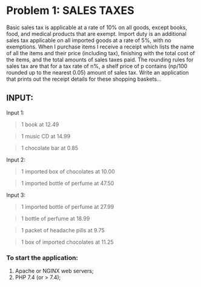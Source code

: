# Problem 1: SALES TAXES

Basic sales tax is applicable at a rate of 10% on all goods, except books, food, and medical
products that are exempt. Import duty is an additional sales tax
applicable on all imported goods at a rate of 5%, with no exemptions. When I purchase items
I receive a receipt which lists the name of all the items and their price (including tax),
finishing with the total cost of the items,
and the total amounts of sales taxes paid. The rounding rules for sales tax are that for a tax
rate of n%, a shelf price of p contains (np/100 rounded up to the nearest 0.05) amount of
sales tax.
Write an application that prints out the receipt details for these shopping baskets…

## INPUT:

Input 1:

> 1 book at 12.49

> 1 music CD at 14.99

> 1 chocolate bar at 0.85

Input 2:
> 1 imported box of chocolates at 10.00

> 1 imported bottle of perfume at 47.50

Input 3:

> 1 imported bottle of perfume at 27.99

> 1 bottle of perfume at 18.99

> 1 packet of headache pills at 9.75

> 1 box of imported chocolates at 11.25

### To start the application:

1. Apache or NGINX web servers;
2. PHP 7.4 (or > 7.4);